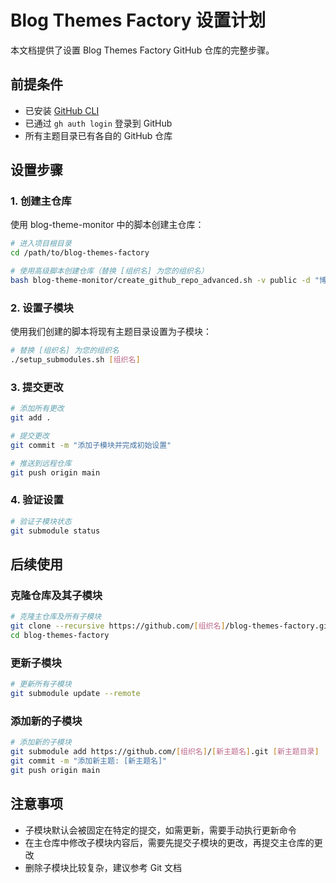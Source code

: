 # Blog Themes Factory 设置计划

本文档提供了设置 Blog Themes Factory GitHub 仓库的完整步骤。

## 前提条件

- 已安装 [GitHub CLI](https://cli.github.com/)
- 已通过 `gh auth login` 登录到 GitHub
- 所有主题目录已有各自的 GitHub 仓库

## 设置步骤

### 1. 创建主仓库

使用 blog-theme-monitor 中的脚本创建主仓库：

```bash
# 进入项目根目录
cd /path/to/blog-themes-factory

# 使用高级脚本创建仓库（替换 [组织名] 为您的组织名）
bash blog-theme-monitor/create_github_repo_advanced.sh -v public -d "博客主题工厂项目，用于管理和开发多种博客主题" [组织名] blog-themes-factory
```

### 2. 设置子模块

使用我们创建的脚本将现有主题目录设置为子模块：

```bash
# 替换 [组织名] 为您的组织名
./setup_submodules.sh [组织名]
```

### 3. 提交更改

```bash
# 添加所有更改
git add .

# 提交更改
git commit -m "添加子模块并完成初始设置"

# 推送到远程仓库
git push origin main
```

### 4. 验证设置

```bash
# 验证子模块状态
git submodule status
```

## 后续使用

### 克隆仓库及其子模块

```bash
# 克隆主仓库及所有子模块
git clone --recursive https://github.com/[组织名]/blog-themes-factory.git
cd blog-themes-factory
```

### 更新子模块

```bash
# 更新所有子模块
git submodule update --remote
```

### 添加新的子模块

```bash
# 添加新的子模块
git submodule add https://github.com/[组织名]/[新主题名].git [新主题目录]
git commit -m "添加新主题: [新主题名]"
git push origin main
```

## 注意事项

- 子模块默认会被固定在特定的提交，如需更新，需要手动执行更新命令
- 在主仓库中修改子模块内容后，需要先提交子模块的更改，再提交主仓库的更改
- 删除子模块比较复杂，建议参考 Git 文档
